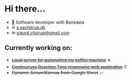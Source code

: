# Hi there...
- 🏦 Software developer with Bankdata
- 🌐 [s.vavilstrup.dk](https://s.vavilstrup.dk/)
- ✉ sigurd.vilstrup@gmail.com

## Currently working on:
* ~~[Local server for automating my coffee machine](https://github.com/SigurdVilstrup/Smart-Coffee)~~ ☕
* ~~[Continueuos Reaction Time responsive web application](https://github.com/SigurdVilstrup/CRTrwa)~~ ⏰
* ~~Dynamic Scrum/Kanvas from Google Sheet~~ 📈
